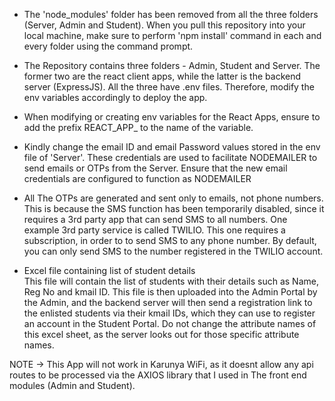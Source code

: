 * The 'node_modules' folder has been removed from all the three folders (Server, Admin and Student). When you pull this repository into your local machine, make sure to perform 'npm install' command in each and every folder using the command prompt.

* The Repository contains three folders - Admin, Student and Server. The former two are the react client apps, while the latter is the backend server (ExpressJS). All the three have .env files. Therefore, modify the env variables accordingly to deploy the app.

* When modifying or creating env variables for the React Apps, ensure to add the prefix REACT_APP_ to the name of the variable.

* Kindly change the email ID and email Password values stored in the env file of 'Server'. These credentials are used to facilitate NODEMAILER to send emails or OTPs from the Server. Ensure that the new email credentials are configured to function as NODEMAILER

* All The OTPs are generated and sent only to emails, not phone numbers. This is because the SMS function has been temporarily disabled, since it requires a 3rd party app that can send SMS to all numbers. One example 3rd party service is called TWILIO. This one requires a subscription, in order to to send SMS to any phone number. By default, you can only send SMS to the number registered in the TWILIO account.

* Excel file containing list of student details <br/>
This file will contain the list of students with their details such as Name, Reg No and kmail ID. This file is then uploaded into the Admin Portal by the Admin, and the backend server will then send a registration link to the enlisted students via their kmail IDs, which they can use to register an account in the Student Portal. Do not change the attribute names of this excel sheet, as the server looks out for those specific attribute names.

NOTE -> This App will not work in Karunya WiFi, as it doesnt allow any api routes to be processed via the AXIOS library that I used in The front end modules (Admin and Student).
